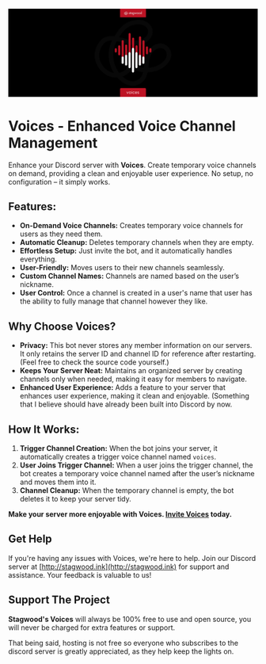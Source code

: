 ![Voices](banner.png)
# Voices - Enhanced Voice Channel Management
Enhance your Discord server with **Voices**. Create temporary voice channels on demand, providing a clean and enjoyable user experience. No setup, no configuration – it simply works.

## Features:

- **On-Demand Voice Channels:** Creates temporary voice channels for users as they need them.
- **Automatic Cleanup:** Deletes temporary channels when they are empty.
- **Effortless Setup:** Just invite the bot, and it automatically handles everything.
- **User-Friendly:** Moves users to their new channels seamlessly.
- **Custom Channel Names:** Channels are named based on the user’s nickname.
- **User Control:** Once a channel is created in a user's name that user has the ability to fully manage that channel however they like.

## Why Choose Voices?

- **Privacy:** This bot never stores any member information on our servers. It only retains the server ID and channel ID for reference after restarting. (Feel free to check the source code yourself.)
- **Keeps Your Server Neat:** Maintains an organized server by creating channels only when needed, making it easy for members to navigate.
- **Enhanced User Experience:** Adds a feature to your server that enhances user experience, making it clean and enjoyable.
  (Something that I believe should have already been built into Discord by now.

## How It Works:

1. **Trigger Channel Creation:** When the bot joins your server, it automatically creates a trigger voice channel named `voices`.
2. **User Joins Trigger Channel:** When a user joins the trigger channel, the bot creates a temporary voice channel named after the user’s nickname and moves them into it.
4. **Channel Cleanup:** When the temporary channel is empty, the bot deletes it to keep your server tidy.

**Make your server more enjoyable with Voices. [Invite Voices](https://discord.com/oauth2/authorize?client_id=1263237947461996605&permissions=8&integration_type=0&scope=bot) today.**


## Get Help
If you're having any issues with Voices, we're here to help. Join our Discord server at [http://stagwood.ink](http://stagwood.ink) for support and assistance. Your feedback is valuable to us!

## Support The Project
**Stagwood's Voices** will always be 100% free to use and open source, you will never be charged for extra features or support. 

That being said, hosting is not free so everyone who subscribes to the discord server is greatly appreciated, as they help keep the lights on.
